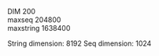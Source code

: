 DIM 200            
maxseq 204800        
maxstring 1638400   

String dimension: 8192
Seq dimension: 1024
